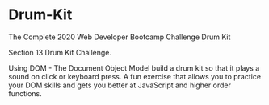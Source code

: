 # Drum-Kit
The Complete 2020 Web Developer Bootcamp Challenge Drum Kit

Section 13 Drum Kit Challenge.

Using DOM - The Document Object Model build a drum kit so that it plays a sound on click or keyboard press. A fun exercise that allows you to practice your DOM skills and gets you better
at JavaScript and higher order functions.

